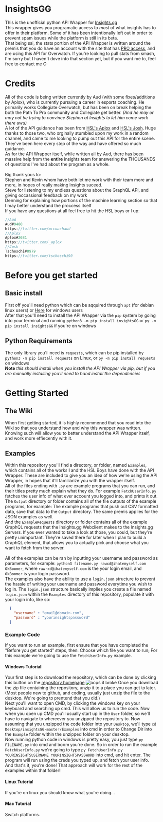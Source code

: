 # InsightsGG
This is the unofficial python API Wrapper for [Insights.gg](https://insights.gg/)
<br />
This wrapper gives you programatic access to *most* of what insights has to offer in their platform. Some of it has been intentionally left out in order to prevent spam issues while the platform is still in its beta. 
<br />
That being sai, the stats portion of the API Wrapper is written around the premis that you do have an account with the site that has [PRO access](https://insights.gg/insights-pro), and are using this API for Overwatch. If you're looking to pull stats from smash, I'm sorry but I haven't dove into that section yet, but if you want me to, feel free to contact me C:

# Credits
All of the code is being written currently by Aud (with some fixes/additions by Aplox), who is currently pursuing a career in esports coaching. He primarily works Collegiate Overwatch, but has been on break helping the both the Path To Pro community and Collegiate get better. *(And he may or may not be trying to convince Stephen at Insights to let him come work there uwu)*
<br />
A lot of the API guidance has been from [HSL's Aplox](https://twitter.com/_aplox?lang=en) and [HSL's Josh](https://twitter.com/tschoschi90?lang=en). Huge thanks to those two, who orginally stumbled upon my work in a random channel, and came to me looking to pump out this API for the entire scene. They've been here every step of the way and have offered so much guidance.
<br />
As for the API Wrapper itself, while written all by Aud, there has been massive help from the **entire** insights team for answering the THOUSANDS of questions I've had about the program as a whole.  
<br />
Big thank yous to: 
<br />
Stephen and Kevin whom have both let me work with their team more and more, in hopes of really making Insights suceed. 
<br />
Steve for listening to my endless questions about the GraphQL API, and giving occassional feedback on my work 
<br />
Denning for explaining how portions of the machine learning section so that I may better understand the proccess itself
<br />
If you have any questions at all feel free to hit the HSL boys or I up:
```Javascript
//Aud
Aud#9488
https://twitter.com/mrcoachaud
//Aplox
Aplox#2681
https://twitter.com/_aplox
//Josh
Tschoschi#0979
https://twitter.com/tschoschi90
```

# Before you get started

## Basic install
First off you'll need python which can be aqquired through `apt` (for debian linux users) or [Here](https://www.python.org/downloads/) for windows users 
<br />
After that you'll need to install the API Wrapper via the `pip` system by going into your terminal and running `python3 -m pip install insightsGG` or `py -m pip install insightsGG` if you're on windows

## Python Requirements
The only library you'll need is `requests`, which can be pip installed by `python3 -m pip install requests` on Linux, or `py -m pip install requests` on windows
<br />
**Note** *this should install when you install the API Wrapper via pip, but if you are manually installing you'll need to hand install the dependencies*

# Getting Started
## The Wiki 
When first getting started, it is highly recommened that you read into the [Wiki](https://github.com/thoward02/insightsGG/wiki/) so that you understand how and why this wrapper was written. Knowing such will allow you to better understand the API Wrapper itself, and work more effiecently with it. 

## Examples
Within this repository you'll find a directory, or folder, named `Examples`, which contains all of the works I and the HSL Boys have done with the API Wrapper. These are included to give you an idea of how we're using the API Wrapper, in hopes that it'll familiarize you with the wrapper itself.
<br />
All of the files ending with `.py` are example programs that you can run, and their titles pretty much explain what they do. For example `FetchUserInfo.py` fetches the user info of what ever account you logged into, and prints it out. 
<br />
The `Output` directory or folder contains all of the file outputs of the example programs, for example: The example programs that push out CSV formatted data, save that data to the `Output` directory. The same premis applies for the JSON examples as well.
<br />
And the `ExampleRequests` directory or folder  contains all of the example GraphQL requests that the Insights.gg Webclient makes to the Insights.gg Servers. If you ever wanted to take a look at those, you could, but they're pretty unimportant. They're saved there for later when I plan to build a GraphQL element, that allows you to actually pick and choose what you want to fetch from the server. 
<br />
<br />
All of the examples can be ran by inputting your username and password as parameters, for example: `python3 filename.py rawxd@ihatemyself.com OkBoomer`, where `rawrxd@ihatemyself.com` is the your login email, and `OkBoomer` is your login password.
<br />
The examples also have the ability to use a `login.json` structure to prevent the hassle of writing your username and password everytime you wish to log in. 
The `login.json` structure basically implies you create a file named `login.json` within the `Examples` directory of this repository, populate it with your login info, like so: 
```json
  {
    "username" : "email@domain.com",
    "password" : "yourinsightspassword"
  }
```

### Example Code
If you want to run an example, first ensure that you have completed the "Before you get started" steps, then: 
Choose which file you want to run; For this example we're going to use the `FetchUserInfo.py` example. 

#### Windows Tutorial 
Your first step is to download the repository, which can be done by clicking this button on the [repository homepage](https://github.com/thoward02/insightsGG) ![oops it broke](https://i.imgur.com/AtpDnNv.png)
Once you download the zip file containing the repository, unzip it to a place you can get to later. (Most people new to github, and coding, usually just unzip the file to the desktop. We're going to prentend that you did.)
<br />
Next you'll want to open CMD, by clicking the windows key on your keyboard and searching up cmd. This will allow us to run the code. Now when you open up CMD you'll usually start up in the `User` folder, so we'll have to navigate to whereever you unzipped the repository to. Now assuming that you unzipped the code folder into your `Desktop`, we'll type `cd Desktop/insightsGG-master/Examples` into cmd in order to Change Dir into the `Example` folder within the unzipped folder on your desktop. 
<br />
Now running python code in windows is pretty easy, you just type `py FILENAME.py` into cmd and boom you're done. So in order to run the example `FetchUserInfo.py` we're going to type `py FetchUserInfo.py YOURINSIGHTSUSERNAME YOURINSIGHTSPASSWORD` into cmd, and hit enter. The program will run using the creds you typed up, and fetch your user info. 
<br />
And that's it, you're done! That approach will work for the rest of the examples within that folder!

#### Linux Tutorial 
If you're on linux you should know what you're doing...

#### Mac Tutorial 
Switch platforms. 

